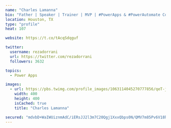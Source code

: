 ```yaml
---
name: "Charles Lamanna"
bio: "Father | Speaker | Trainer | MVP | #PowerApps & #PowerAutomate Community Super User | YouTuber Right-pointing triangle http://youtube.com/c/rezadorrani | Learn - Share - Clockwise rightwards and leftwards open circle arrows"
location: Houston, TX
type: "profile"
heat: 107

website: https://t.co/tAcqSdqguf

twitter:
  username: rezadorrani
  url: https://twitter.com/rezadorrani
  followers: 3632

topics:
  - Power Apps

images:
  - url: https://pbs.twimg.com/profile_images/1063114045270777856/qeT-jpWr_400x400.jpg
    width: 400
    height: 400
    isCached: true
    title: "Charles Lamanna"

secured: "mdvbD+WaIWUiznmAdC/iERsJJ2l3m7C20Qgj1XxxQbps0N/QMV7m85Pv6V18hhp0f6T65FPDb04romQpnD8g2czhueoUjXMH1XtQCmHXKUoc/CsGQoMo7KMvipkUQ4DEaiqJYfK45N1t5jeh6b3CAGf2wGZegGrJ7E3wBQavy2oMdp8NQ/CcyFjdN6riPjImV2mqAyyG2UtABxkiavK9zHR06GozyBh9evfiN8Fyuwk4qF7BVNi/lNcNqdh2jQgYjcY8aLg2DKHgyAhguEU/7S0sxR3aabaM/MIHt3nj450AUjuic8rNbGt/aTtWdZcIl0Dtc5TxEPogO1A792+n8fHFzk6Ai6qFMEAbnG8qvuPkjeOfWE5O01Q6pPndNm4nSJO9W69VogRjqxvX8y0eFOlxJe9yiZAXlKKlzfPcR1o=;aWwWg3YPbsf3pIypOqgv7w=="
---
```


